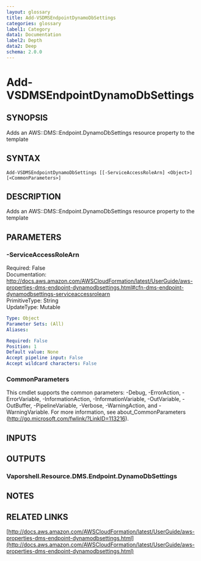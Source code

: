 ```yaml
---
layout: glossary
title: Add-VSDMSEndpointDynamoDbSettings
categories: glossary
label1: Category
data1: Documentation
label2: Depth
data2: Deep
schema: 2.0.0
---
```


# Add-VSDMSEndpointDynamoDbSettings

## SYNOPSIS
Adds an AWS::DMS::Endpoint.DynamoDbSettings resource property to the template

## SYNTAX

```
Add-VSDMSEndpointDynamoDbSettings [[-ServiceAccessRoleArn] <Object>] [<CommonParameters>]
```

## DESCRIPTION
Adds an AWS::DMS::Endpoint.DynamoDbSettings resource property to the template

## PARAMETERS

### -ServiceAccessRoleArn
Required: False    
Documentation: http://docs.aws.amazon.com/AWSCloudFormation/latest/UserGuide/aws-properties-dms-endpoint-dynamodbsettings.html#cfn-dms-endpoint-dynamodbsettings-serviceaccessrolearn    
PrimitiveType: String    
UpdateType: Mutable

```yaml
Type: Object
Parameter Sets: (All)
Aliases:

Required: False
Position: 1
Default value: None
Accept pipeline input: False
Accept wildcard characters: False
```

### CommonParameters
This cmdlet supports the common parameters: -Debug, -ErrorAction, -ErrorVariable, -InformationAction, -InformationVariable, -OutVariable, -OutBuffer, -PipelineVariable, -Verbose, -WarningAction, and -WarningVariable.
For more information, see about_CommonParameters (http://go.microsoft.com/fwlink/?LinkID=113216).

## INPUTS

## OUTPUTS

### Vaporshell.Resource.DMS.Endpoint.DynamoDbSettings

## NOTES

## RELATED LINKS

[http://docs.aws.amazon.com/AWSCloudFormation/latest/UserGuide/aws-properties-dms-endpoint-dynamodbsettings.html](http://docs.aws.amazon.com/AWSCloudFormation/latest/UserGuide/aws-properties-dms-endpoint-dynamodbsettings.html)

